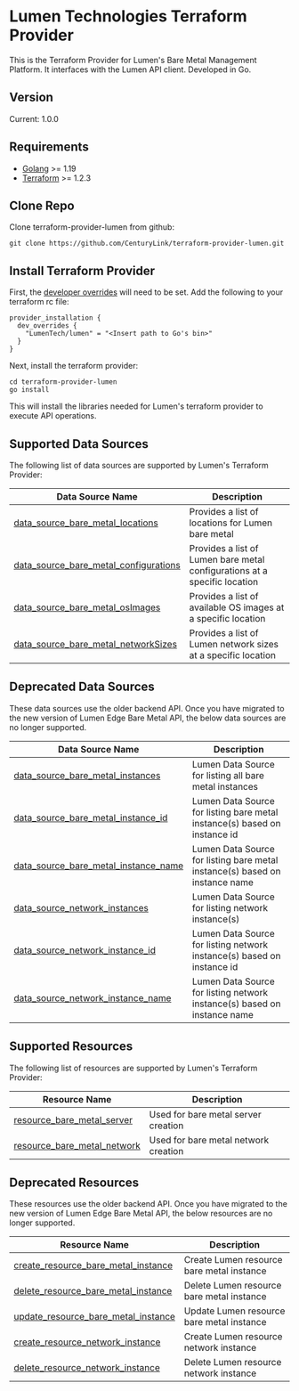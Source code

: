 # Lumen Technologies Terraform Provider
This is the Terraform Provider for Lumen's Bare Metal Management Platform. It interfaces with the Lumen API client. Developed in Go.

## Version
Current: 1.0.0

## Requirements
- [Golang](https://go.dev/doc/install) >= 1.19
- [Terraform](https://www.terraform.io/downloads) >= 1.2.3

## Clone Repo
Clone terraform-provider-lumen from github:
```shell
git clone https://github.com/CenturyLink/terraform-provider-lumen.git
```

## Install Terraform Provider
First, the [developer overrides](https://developer.hashicorp.com/terraform/cli/config/config-file) will need to be set. Add the following to your terraform rc file:
```
provider_installation {
  dev_overrides {
    "LumenTech/lumen" = "<Insert path to Go's bin>"
  }
}
```
Next, install the terraform provider:
```shell
cd terraform-provider-lumen
go install
```

This will install the libraries needed for Lumen's terraform provider to execute API operations.


## Supported Data Sources

The following list of data sources are supported by Lumen's Terraform Provider:

| Data Source Name                                                                                      | Description |
|-------------------------------------------------------------------------------------------------------|-------------|
| [data_source_bare_metal_locations](./docs/data-sources/data_source_bare_metal_locations.md)           | Provides a list of locations for Lumen bare metal |
| [data_source_bare_metal_configurations](./docs/data-sources/data_source_bare_metal_configurations.md) | Provides a list of Lumen bare metal configurations at a specific location |
| [data_source_bare_metal_osImages](./docs/data-sources/data_source_bare_metal_osImages.md)             | Provides a list of available OS images at a specific location |
| [data_source_bare_metal_networkSizes](./docs/data-sources/data_source_bare_metal_networkSizes.md)     | Provides a list of Lumen network sizes at a specific location |

## Deprecated Data Sources
These data sources use the older backend API. Once you have migrated to the new version of Lumen Edge Bare Metal API, the below data sources are no longer supported.

| Data Source Name | Description |
|------------------|-------------|
| [data_source_bare_metal_instances](./docs/data-sources/data_source_bare_metal_instances.md) | Lumen Data Source for listing all bare metal instances |
| [data_source_bare_metal_instance_id](./docs/data-sources/data_source_bare_metal_instance_id.md) | Lumen Data Source for listing bare metal instance(s) based on instance id |
| [data_source_bare_metal_instance_name](./docs/data-sources/data_source_bare_metal_instance_name.md) | Lumen Data Source for listing bare metal instance(s) based on instance name |
| [data_source_network_instances](./docs/data-sources/data_source_network_instances.md) | Lumen Data Source for listing network instance(s) |
| [data_source_network_instance_id](./docs/data-sources/data_source_network_instance_id.md) | Lumen Data Source for listing network instance(s) based on instance id |
| [data_source_network_instance_name](./docs/data-sources/data_source_network_instance_name.md) | Lumen Data Source for listing network instance(s) based on instance name |

## Supported Resources

The following list of resources are supported by Lumen's Terraform Provider:

| Resource Name                                                                  | Description                          |
|--------------------------------------------------------------------------------|--------------------------------------|
| [resource_bare_metal_server](./docs/resources/resource_bare_metal_server.md)   | Used for bare metal server creation  |
| [resource_bare_metal_network](./docs/resources/resource_bare_metal_network.md) | Used for bare metal network creation |

## Deprecated Resources
These resources use the older backend API. Once you have migrated to the new version of Lumen Edge Bare Metal API, the below resources are no longer supported.

| Resource Name | Description |
|---------------|-------------|
| [create_resource_bare_metal_instance](./docs/resources/resource_order_create_bare_metal_instance.md) | Create Lumen resource bare metal instance |
| [delete_resource_bare_metal_instance](./docs/resources/resource_order_delete_bare_metal_instance.md) | Delete Lumen resource bare metal instance |
| [update_resource_bare_metal_instance](./docs/resources/resource_order_update_bare_metal_instance.md) | Update Lumen resource bare metal instance |
| [create_resource_network_instance](./docs/resources/resource_order_create_network_instance.md) | Create Lumen resource network instance |
| [delete_resource_network_instance](./docs/resources/resource_order_delete_network_instance.md) | Delete Lumen resource network instance |
